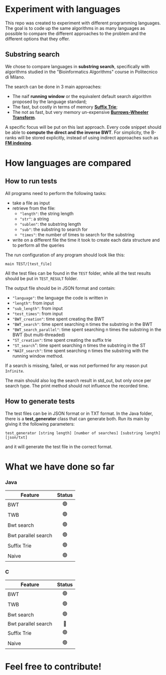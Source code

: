 # Experiment with languages
 This repo was created to experiment with different programming languages. The goal is to code up the same algorithms in as many languages as possible to compare the different approaches to the problem and the different options that they offer.

 ## Substring search
We chose to compare languages in **substring search**, specifically with algorithms studied in the "Bioinformatics Algorithms" course in Politecnico di Milano.

The search can be done in 3 main approaches:
- The naif **running window** or the equivalent default search algorithm proposed by the language standard;
- The fast, but costly in terms of memory [**Suffix Trie**](https://en.wikipedia.org/wiki/Suffix_tree);
- The not as fast, but very memory un-expensive [**Burrows-Wheeler Transform**](https://en.wikipedia.org/wiki/Burrows–Wheeler_transform).

A specific focus will be put on this last approach. Every code snippet should be able to **compute the direct and the inverse BWT**.
For simplicity, the B-ranks will be stored explicitly, instead of using indirect approaches such as [**FM indexing**](https://en.wikipedia.org/wiki/FM-index).

# How languages are compared

## How to run tests
All programs need to perform the following tasks:
- take a file as input
- retrieve from the file:
    - ```"length"```: the string length
    - ```"str"```: a string
    - ```"sublen"```: the substring length
    - ```"sub"```: the substring to search for
    - ```"times"```: the number of times to search for the substring
- write on a different file the time it took to create each data structure and to perform all the queries

The run configuration of any program should look like this:
```
main TEST/[test_file]
```
All the test files can be found in the ```TEST``` folder, while all the test results should be put in ```TEST_RESULT``` folder.

The output file should be in JSON format and contain:
- ```"language"```: the language the code is written in
- ```"length"```: from input
- ```"sub_length"```: from input
- ```"test_times"```: from input
- ```"BWT_creation"```: time spent creating the BWT
- ```"BWT_search"```: time spent searching n times the substring in the BWT
- ```"BWT_search_parallel"```: time spent searching n times the substring in the BWT (but multi-threaded)
- ```"ST_creation"```: time spent creating the suffix trie
- ```"ST_search```": time spent searching n times the substring in the ST
- ```"NAIF_search"```: time spent searching n times the substring with the running window method.

If a search is missing, failed, or was not performed for any reason put ```Infinite```.

The main should also log the search result in std_out, but only once per search type. The print method should not influence the recorded time.

## How to generate tests
The test files can be in JSON format or in TXT format. In the Java folder, there is a **test_generator** class that can generate both. Run its main by giving it the following parameters:
```
test_generator [string length] [number of searches] [substring length] [json/txt]
```
and it will generate the test file in the correct format.

# What we have done so far

### Java
| Feature | Status |
| --- | :---: |
| BWT | :green_circle: |
| TWB | :green_circle: |
| Bwt search | :green_circle: |
| Bwt parallel search | :green_circle: |
| Suffix Trie | :green_circle: |
| Naive | :green_circle: |


### C
| Feature |     Status     |
| --- |:--------------:|
| BWT | :green_circle: |
| TWB | :green_circle: |
| Bwt search | :green_circle: |
| Bwt parallel search |  :red_circle:  |
| Suffix Trie | :green_circle: |
| Naive | :green_circle: |




# Feel free to contribute!
